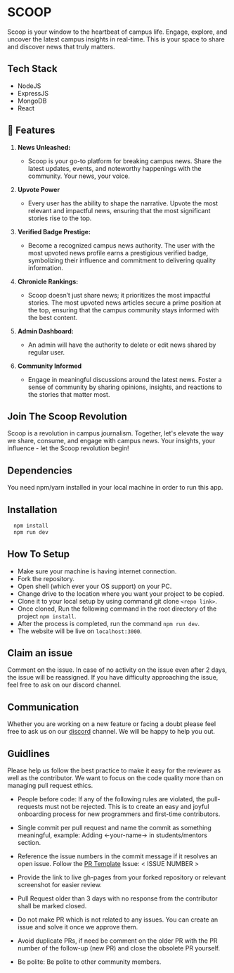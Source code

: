 # SCOOP
Scoop is your window to the heartbeat of campus life. Engage, explore, and uncover the latest campus insights in real-time. This is your space to share and discover news that truly matters.

## Tech Stack 
* NodeJS
* ExpressJS
* MongoDB
* React


## 🚀 Features

1. **News Unleashed:**
   - Scoop is your go-to platform for breaking campus news. Share the latest updates, events, and noteworthy happenings with the community. Your news, your voice.

2. **Upvote Power**
   - Every user has the ability to shape the narrative. Upvote the most relevant and impactful news, ensuring that the most significant stories rise to the top.

3. **Verified Badge Prestige:**
   - Become a recognized campus news authority. The user with the most upvoted news profile earns a prestigious verified badge, symbolizing their influence and commitment to delivering quality information.

4. **Chronicle Rankings:**
   - Scoop doesn’t just share news; it prioritizes the most impactful stories. The most upvoted news articles secure a prime position at the top, ensuring that the campus community stays informed with the best content.

5. **Admin Dashboard:**
   - An admin will have the authority to delete or edit news shared by regular user.

6. **Community Informed**
   - Engage in meaningful discussions around the latest news. Foster a sense of community by sharing opinions, insights, and reactions to the stories that matter most.

## Join The Scoop Revolution
Scoop is a revolution in campus journalism. Together, let's elevate the way we share, consume, and engage with campus news. Your insights, your influence - let the Scoop revolution begin!
 
## Dependencies
You need npm/yarn installed in your local machine in order to run this app.

## Installation

```bash
  npm install 
  npm run dev
```
## How To Setup 
* Make sure your machine is having internet connection.
* Fork the repository.
* Open shell (which ever your OS support) on your PC.
* Change drive to the location where you want your project to be copied.
* Clone it to your local setup by using command git clone ```<repo link>```.
* Once cloned, Run the following command in the root directory of the project ```npm install```.
* After the process is completed, run the command ```npm run dev```.
* The website will be live on ```localhost:3000```.


## Claim an issue
Comment on the issue. In case of no activity on the issue even after 2 days, the issue will be reassigned. If you have difficulty approaching the issue, feel free to ask on our discord channel.
## Communication 
Whether you are working on a new feature or facing a doubt please feel free to ask us on our [discord](https://discord.gg/D9999YTkS8) channel. We will be happy to help you out.

## Guidlines 
Please help us follow the best practice to make it easy for the reviewer as well as the contributor. We want to focus on the code quality more than on managing pull request ethics.

- People before code: If any of the following rules are violated, the pull-requests must not be rejected. This is to create an easy and joyful onboarding process for new programmers and first-time contributors.

- Single commit per pull request and name the commit as something meaningful, example: Adding <-your-name-> in students/mentors section.

- Reference the issue numbers in the commit message if it resolves an open issue. Follow the [PR Template](https://github.com/opencodeiiita/SaveMyForm-Frontend/blob/main/.github/pull_request_template.md) Issue: < ISSUE NUMBER >

- Provide the link to live gh-pages from your forked repository or relevant screenshot for easier review.

- Pull Request older than 3 days with no response from the contributor shall be marked closed.

- Do not make PR which is not related to any issues. You can create an issue and solve it once we approve them.

- Avoid duplicate PRs, if need be comment on the older PR with the PR number of the follow-up (new PR) and close the obsolete PR yourself.

- Be polite: Be polite to other community members.

    